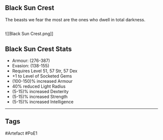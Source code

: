 ## Black Sun Crest
The beasts we fear the most
are the ones who dwell in total darkness.
##
![[Black Sun Crest.png]]
## Black Sun Crest Stats
- Armour: (276-387)
- Evasion: (138-155)
- Requires Level 51, 57 Str, 57 Dex
- +1 to Level of Socketed Gems
- (100-150)% increased Armour
- 40% reduced Light Radius
- (5-15)% increased Dexterity
- (5-15)% increased Strength
- (5-15)% increased Intelligence


---
## Tags
#Artefact
#PoE1